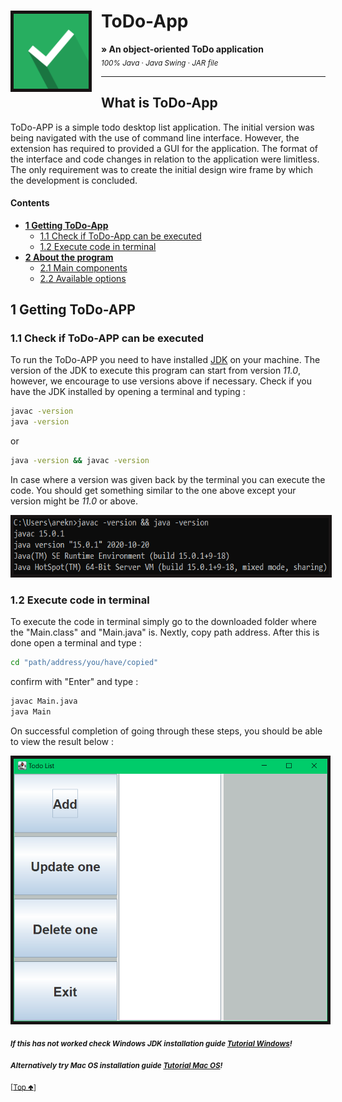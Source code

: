 # ToDo-App <img src="TodoLogo.PNG" height="120" align="left" style="margin-right:15px; margin-bottom:19px; border: 5px solid #181414" />

**&raquo; An object-oriented ToDo application** <br/><sub> _100% Java_ &middot; _Java Swing_ &middot; _JAR file_</sub>

---

## What is ToDo-App

ToDo-APP is a simple todo desktop list application. The initial version was being navigated with the use of command line interface. However, the extension has required to provided a GUI for the application. The format of the interface and code changes in relation to the application were limitless. The only requirement was to create the initial design wire frame by which the development is concluded. 

#### Contents

- **[1 Getting ToDo-App](#1-getting-todo-app)**
  - [1.1 Check if ToDo-App can be executed](#11-check-if-todo-app-can-be-executed)
  - [1.2 Execute code in terminal](#12-execute-code-in-terminal)
- **[2 About the program](#2-about-the-program)**
  - [2.1 Main components](#21-main-components)
  - [2.2 Available options](#22-available-options)

## 1 Getting ToDo-APP

### 1.1 Check if ToDo-APP can be executed

To run the ToDo-APP you need to have installed [JDK](https://www.oracle.com/java/technologies/downloads/) on your machine.
The version of the JDK to execute this program can start from version _11.0_, however, we encourage to use versions above if necessary.
Check if you have the JDK installed by opening a terminal and typing :

```bash
javac -version
java -version
```

or

```bash
java -version && javac -version
```

In case where a version was given back by the terminal you can execute the code. You should get something similar to the one above except your version might be _11.0_ or above.

<img src="CheckVersions.PNG" height="90" align="centre" style="border: 5px solid #181414"/>

### 1.2 Execute code in terminal

To execute the code in terminal simply go to the downloaded folder where the
"Main.class" and "Main.java" is. Nextly, copy path address.
After this is done open a terminal and type :

```bash
cd "path/address/you/have/copied"
```

confirm with "Enter" and type :

```bash
javac Main.java
java Main
```

On successful completion of going through these steps, you should be able to view the result below :

<img src="ToDo-App.PNG" height="420" style="border: 5px solid #181414"/>

_**<sub>If this has not worked check Windows JDK installation guide [Tutorial Windows](https://www.youtube.com/watch?v=xS8cCAyTANs&t=1s)!</sub>**_

_**<sub> Alternatively try Mac OS installation guide [Tutorial Mac OS](https://www.youtube.com/watch?v=54qu9Su2Gos&t=3s)!</sub>**_

<sub>[[Top 🢁](#contents)]</sub>














<!-- 
# ToDo-App
ToDo app with use of the Swing Graphical User Interface.
The app allows the user to:
1. Add a new todo note by assigning title, due date, category, importance and status.
2. Update specific todo from the list and change any details mentioned before and the save/discard it.
3. The user can also delete the todo from the list by clicking it and using "Delete one"
5. Exit the app.

There is a panel on the left hand side with all of the options available, the list in the center of the interface. In addition, the 
right hand side panel displays the details of the todo we currently selected with approperiate details and colour based on 
Category.
 -->
